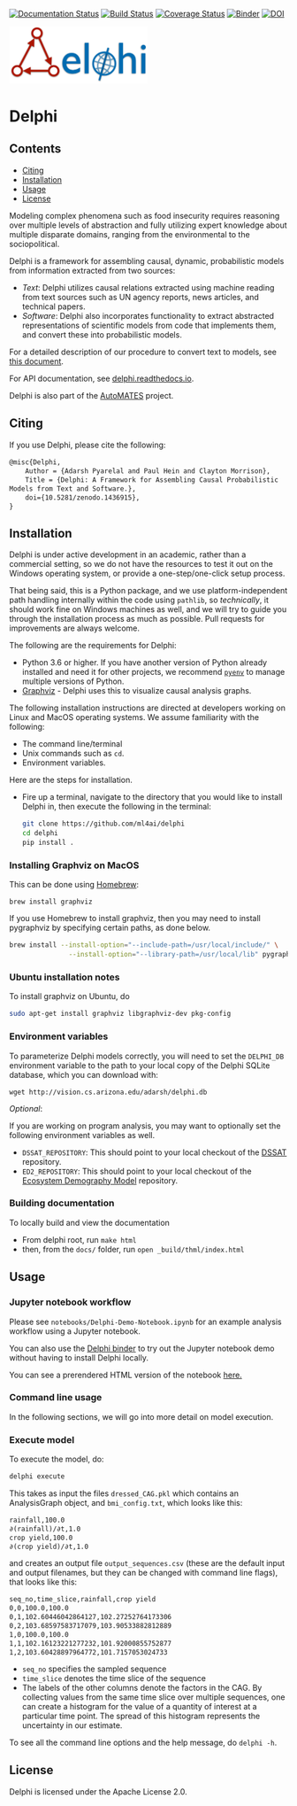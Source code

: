 [![Documentation Status](https://readthedocs.org/projects/delphi/badge/?version=latest)](http://delphi.readthedocs.io/en/latest/?badge=latest)
[![Build Status](https://travis-ci.org/ml4ai/delphi.svg?branch=master)](https://travis-ci.org/ml4ai/delphi)
[![Coverage Status](https://coveralls.io/repos/github/ml4ai/delphi/badge.svg?branch=master)](https://coveralls.io/github/ml4ai/delphi?branch=master)
[![Binder](https://mybinder.org/badge.svg)](https://mybinder.org/v2/gh/ml4ai/delphi/master)
[![DOI](https://zenodo.org/badge/DOI/10.5281/zenodo.1436914.svg)](https://doi.org/10.5281/zenodo.1436914)

<img src="https://raw.githubusercontent.com/ml4ai/delphi/master/docs/delphi_logo.png" width="250">

# Delphi

## Contents
- [Citing](#citing)
- [Installation](#installation)
- [Usage](#usage)
- [License](#license)

Modeling complex phenomena such as food insecurity requires reasoning over 
multiple levels of abstraction and fully utilizing expert knowledge about multiple
disparate domains, ranging from the environmental to the sociopolitical.

Delphi is a framework for assembling causal, dynamic, probabilistic  models from 
information extracted from two sources:
- *Text*: Delphi utilizes causal relations extracted using machine reading from
   text sources such as UN agency reports, news articles, and technical papers.
- *Software*: Delphi also incorporates functionality to extract abstracted representations
   of scientific models from code that implements them, and convert these into probabilistic models.

For a detailed description of our procedure to convert text to models, see
[this document](http://vision.cs.arizona.edu/adarsh/export/Arizona_Text_to_Model_Procedure.pdf).

For API documentation, see [delphi.readthedocs.io](https://delphi.readthedocs.io).

Delphi is also part of the [AutoMATES](https://ml4ai.github.io/automates/) project.

## Citing

If you use Delphi, please cite the following:

```
@misc{Delphi,
    Author = {Adarsh Pyarelal and Paul Hein and Clayton Morrison},
    Title = {Delphi: A Framework for Assembling Causal Probabilistic Models from Text and Software.},
    doi={10.5281/zenodo.1436915},
}
```


## Installation

Delphi is under active development in an academic, rather than a commercial
setting, so we do not have the resources to test it out on the Windows operating
system, or provide a one-step/one-click setup process.

That being said, this is a Python package, and we use platform-independent path
handling internally within the code using `pathlib`, so *technically*, it should
work fine on Windows machines as well, and we will try to guide you through the
installation process as much as possible. Pull requests for improvements are
always welcome.

The following are the requirements for Delphi:

- Python 3.6 or higher.
  If you have another version of Python already installed and need it for other
  projects, we recommend [`pyenv`](https://github.com/pyenv/pyenv) to manage
  multiple versions of Python.
- [Graphviz](https://www.graphviz.org/download/) - Delphi uses this to
  visualize causal analysis graphs.

The following installation instructions are directed at developers working on
Linux and MacOS operating systems. We assume familiarity with the following:

- The command line/terminal
- Unix commands such as `cd`.
- Environment variables.

Here are the steps for installation.

- Fire up a terminal, navigate to the directory that you would like to install
  Delphi in, then execute the following in the terminal:
    ```bash
    git clone https://github.com/ml4ai/delphi
    cd delphi
    pip install .
    ```

### Installing Graphviz on MacOS

This can be done using [Homebrew](https://brew.sh):
```
brew install graphviz
```
If you use Homebrew to install graphviz, then you may need to install
pygraphviz by specifying certain paths, as done below.

```bash
brew install --install-option="--include-path=/usr/local/include/" \
               --install-option="--library-path=/usr/local/lib" pygraphviz
```

### Ubuntu installation notes
To install graphviz on Ubuntu, do

```bash
sudo apt-get install graphviz libgraphviz-dev pkg-config
```

### Environment variables

To parameterize Delphi models correctly, you will need to set the `DELPHI_DB`
environment variable to the path to your local copy of the Delphi SQLite
database, which you can download with:

```
wget http://vision.cs.arizona.edu/adarsh/delphi.db
```

*Optional*:

If you are working on program analysis, you may want to optionally set the
following environment variables as well.
- `DSSAT_REPOSITORY`: This should point to your local
  checkout of the [DSSAT](https://github.com/DSSAT/dssat-csm) repository.
- `ED2_REPOSITORY`: This should point to your local checkout of the [Ecosystem
  Demography Model](https://github.com/EDmodel/ED2) repository.

### Building documentation

To locally build and view the documentation
- From delphi root, run `make html`
- then, from the `docs/` folder, run `open _build/thml/index.html`

## Usage

### Jupyter notebook workflow

Please see `notebooks/Delphi-Demo-Notebook.ipynb` for an example analysis
workflow using a Jupyter notebook.

You can also use the [Delphi binder](https://mybinder.org/v2/gh/ml4ai/delphi/master)
to try out the Jupyter notebook demo without having to install Delphi locally.

You can see a prerendered HTML version of the notebook 
[here.](http://vision.cs.arizona.edu/adarsh/Delphi-Demo-Notebook.html)


### Command line usage

In the following sections, we will go into more detail on model execution.

### Execute model

To execute the model, do:

```bash
delphi execute
```

This takes as input the files `dressed_CAG.pkl` which contains an AnalysisGraph object,
and `bmi_config.txt`, which looks like this:

```
rainfall,100.0
∂(rainfall)/∂t,1.0
crop yield,100.0
∂(crop yield)/∂t,1.0
```

and creates an output file `output_sequences.csv` (these are the default input
and output filenames, but they can be changed with command line flags), that
looks like this:

```
seq_no,time_slice,rainfall,crop yield
0,0,100.0,100.0
0,1,102.60446042864127,102.27252764173306
0,2,103.68597583717079,103.90533882812889
1,0,100.0,100.0
1,1,102.16123221277232,101.92000855752877
1,2,103.60428897964772,101.7157053024733
```

- `seq_no` specifies the sampled sequence
- `time_slice` denotes the time slice of the sequence
- The labels of the other columns denote the factors in the CAG. By collecting
    values from the same time slice over multiple sequences, one can create a
    histogram for the value of a quantity of interest at a particular time
    point. The spread of this histogram represents the uncertainty in our
    estimate.

To see all the command line options and the help message, do `delphi -h`.

## License

Delphi is licensed under the Apache License 2.0.
